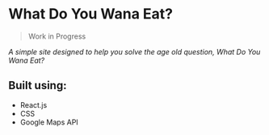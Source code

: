 # What Do You Wana Eat?
>Work in Progress

*A simple site designed to help you solve the age old question, What Do You Wana Eat?*

## Built using:
- React.js
- CSS
- Google Maps API
